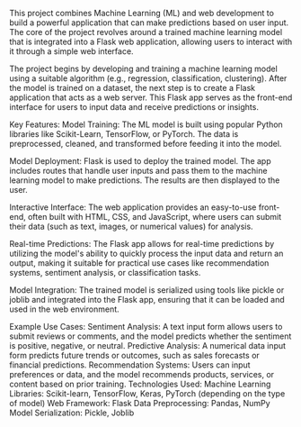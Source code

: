 This project combines Machine Learning (ML) and web development to build a powerful application that can make predictions based on user input. The core of the project revolves around a trained machine learning model that is integrated into a Flask web application, allowing users to interact with it through a simple web interface.

The project begins by developing and training a machine learning model using a suitable algorithm (e.g., regression, classification, clustering). After the model is trained on a dataset, the next step is to create a Flask application that acts as a web server. This Flask app serves as the front-end interface for users to input data and receive predictions or insights.

Key Features:
Model Training: The ML model is built using popular Python libraries like Scikit-Learn, TensorFlow, or PyTorch. The data is preprocessed, cleaned, and transformed before feeding it into the model.

Model Deployment: Flask is used to deploy the trained model. The app includes routes that handle user inputs and pass them to the machine learning model to make predictions. The results are then displayed to the user.

Interactive Interface: The web application provides an easy-to-use front-end, often built with HTML, CSS, and JavaScript, where users can submit their data (such as text, images, or numerical values) for analysis.

Real-time Predictions: The Flask app allows for real-time predictions by utilizing the model's ability to quickly process the input data and return an output, making it suitable for practical use cases like recommendation systems, sentiment analysis, or classification tasks.

Model Integration: The trained model is serialized using tools like pickle or joblib and integrated into the Flask app, ensuring that it can be loaded and used in the web environment.

Example Use Cases:
Sentiment Analysis: A text input form allows users to submit reviews or comments, and the model predicts whether the sentiment is positive, negative, or neutral.
Predictive Analysis: A numerical data input form predicts future trends or outcomes, such as sales forecasts or financial predictions.
Recommendation Systems: Users can input preferences or data, and the model recommends products, services, or content based on prior training.
Technologies Used:
Machine Learning Libraries: Scikit-learn, TensorFlow, Keras, PyTorch (depending on the type of model)
Web Framework: Flask
Data Preprocessing: Pandas, NumPy
Model Serialization: Pickle, Joblib

